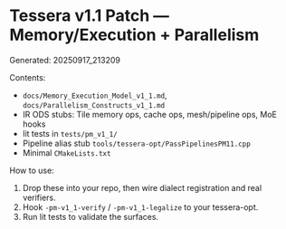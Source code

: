 # Tessera v1.1 Patch — Memory/Execution + Parallelism
Generated: 20250917_213209

Contents:
- `docs/Memory_Execution_Model_v1_1.md`, `docs/Parallelism_Constructs_v1_1.md`
- IR ODS stubs: Tile memory ops, cache ops, mesh/pipeline ops, MoE hooks
- lit tests in `tests/pm_v1_1/`
- Pipeline alias stub `tools/tessera-opt/PassPipelinesPM11.cpp`
- Minimal `CMakeLists.txt`

How to use:
1. Drop these into your repo, then wire dialect registration and real verifiers.
2. Hook `-pm-v1_1-verify` / `-pm-v1_1-legalize` to your tessera-opt.
3. Run lit tests to validate the surfaces.
